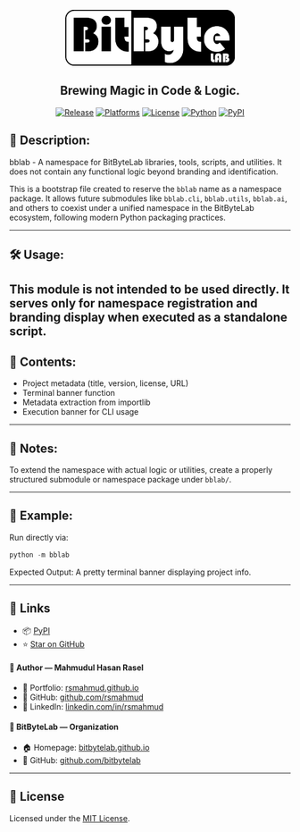
<p><div align="center">
  <img src="assets/bitbytelab.png" alt="BitByteLab Logo" height="100">

## Brewing Magic in Code & Logic.

[![Release](https://img.shields.io/github/v/tag/bitbytelab/bblab)](https://github.com/bitbytelab/bblab/tag)
[![Platforms](https://img.shields.io/badge/platform-windows%20%7C%20macOS%20%7C%20linux-blue)]()
[![License](https://img.shields.io/badge/license-MIT-blue.svg)](./LICENSE)
[![Python](https://img.shields.io/badge/Python-3.9%2B-blue.svg)](https://www.python.org/)
[![PyPI](https://img.shields.io/badge/PyPI-bblab-lightgrey.svg)](https://pypi.org/project/upwork-cli)

</div></p>

## 📌 Description:
bblab - A namespace for BitByteLab libraries, tools, scripts, and utilities. 
It does not contain any functional logic beyond branding and identification.

This is a bootstrap file created to reserve the `bblab` name as a namespace
package. It allows future submodules like `bblab.cli`, `bblab.utils`, `bblab.ai`,
and others to coexist under a unified namespace in the BitByteLab ecosystem,
following modern Python packaging practices.

---

## 🛠️ Usage:
This module is not intended to be used directly. It serves only for namespace
registration and branding display when executed as a standalone script.
---

## 📜 Contents:
- Project metadata (title, version, license, URL)
- Terminal banner function
- Metadata extraction from importlib
- Execution banner for CLI usage
---

## 📎 Notes:
To extend the namespace with actual logic or utilities, create a properly
structured submodule or namespace package under `bblab/`.

---

## 📣 Example:
Run directly via:  
```python
python -m bblab
```

Expected Output:
        A pretty terminal banner displaying project info.

---

## 🔗 Links

  - 📦 [PyPI](https://pypi.org/project/bblab)
  - ⭐ [Star on GitHub](https://github.com/bitbytelab/bblab)  


#### 👤 Author — Mahmudul Hasan Rasel
- 🧳 Portfolio: [rsmahmud.github.io](https://rsmahmud.github.io/)
- 🐙 GitHub: [github.com/rsmahmud](https://github.com/rsmahmud)
- 💼 LinkedIn: [linkedin.com/in/rsmahmud](https://www.linkedin.com/in/rsmahmud)

#### 🏢 BitByteLab — Organization
- 🏠 Homepage: [bitbytelab.github.io](https://bitbytelab.github.io/)
- 🐙 GitHub: [github.com/bitbytelab](https://github.com/bitbytelab)

---

## 📄 License

Licensed under the [MIT License](LICENSE).
